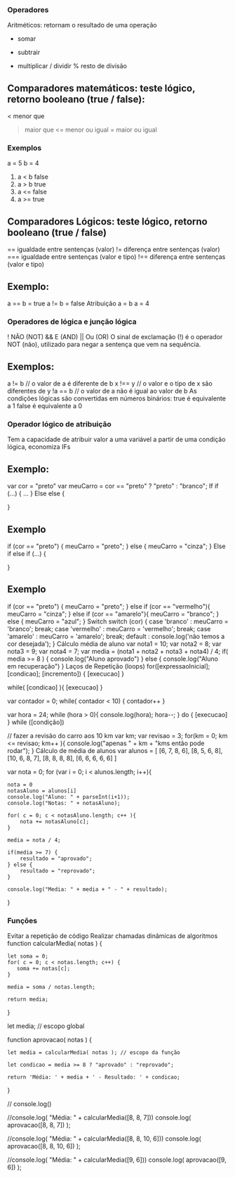 

### Operadores
Aritméticos: retornam o resultado de uma operação
+   somar
-   subtrair
*   multiplicar
/   dividir
%   resto de divisão
## Comparadores matemáticos: teste lógico, retorno booleano (true / false):
<    menor que
>    maior que
<=   menor ou igual
>=   maior ou igual
### Exemplos
a = 5
b = 4 
1. a < b false
2. a > b true
3. a <= false
4. a >= true
## Comparadores Lógicos: teste lógico, retorno booleano (true / false)
==      igualdade entre sentenças (valor)
!=      diferença entre sentenças (valor)
===     igualdade entre sentenças (valor e tipo)
!==    diferença entre sentenças (valor e tipo)
## Exemplo:
a == b = true
a != b = false
Atribuição
a = b
a = 4
### Operadores de lógica e junção lógica
!       NÃO (NOT)
&&      E (AND)
||      Ou (OR)
O sinal de exclamação (!) é o operador NOT (não), utilizado para negar a sentença que vem na sequência.

## Exemplos:
a != b 		// o valor de a é diferente de b
x !== y	    // o valor e o tipo de x são diferentes de y
!a == b 	// o valor de a não é igual ao valor de b
As condições lógicas são convertidas em números binários:
true é equivalente a 1 false é equivalente a 0

### Operador lógico de atribuição
Tem a capacidade de atribuir valor a uma variável a partir de uma condição lógica, economiza IFs

## Exemplo:
var cor = "preto"
var meuCarro = cor == "preto" ? "preto" : "branco";
If
if (...) { 
    ...
}
Else
else {

}
## Exemplo
if (cor == "preto") {
    meuCarro = "preto";
} else {
    meuCarro = "cinza";
}
Else if
else if (...) {

}
## Exemplo
if (cor == "preto") {
    meuCarro = "preto";
} else if (cor == "vermelho"){
    meuCarro = "cinza";
} else if (cor == "amarelo"){
    meuCarro = "branco";
} else {
    meuCarro = "azul";
}
Switch
switch (cor) {
    case 'branco' : 
        meuCarro = 'branco';
        break;
    case 'vermelho' : 
        meuCarro = 'vermelho';
        break;
    case 'amarelo' :
        meuCarro = 'amarelo';
        break;
    default : 
        console.log('não temos a cor desejada');
} 
Cálculo média de aluno
var nota1 = 10;
var nota2 = 8;
var nota3 = 9;
var nota4 = 7;
var media = (nota1 + nota2 + nota3 + nota4) / 4;
if( media >= 8 ) {
    console.log("Aluno aprovado")
} else {
    console.log("Aluno em recuperação")
}
Laços de Repetição (loops)
for([expressaoInicial]; [condicao]; [incremento]) { [execucao] }

while( [condicao] ){ [execucao] }

var contador = 0; while( contador < 10) { contador++ }

var hora = 24;
while (hora > 0){
    console.log(hora);
    hora--;
}
do { [execucao] } while ([condição])

// fazer a revisão do carro aos 10 km
var km;
var revisao = 3;
for(km = 0; km <= revisao; km++ ){
    console.log("apenas " + km + "kms então pode rodar");
}
Cálculo de média de alunos
var alunos = [
    [6, 7, 8, 6],
    [8, 5, 6, 8],
    [10, 6, 8, 7],
    [8, 8, 8, 8],
    [6, 6, 6, 6, 6]
]

var nota = 0;
for (var i = 0; i < alunos.length; i++){

    nota = 0
    notasAluno = alunos[i]
    console.log("Aluno: " + parseInt(i+1));
    console.log("Notas: " + notasAluno);

    for( c = 0; c < notasAluno.length; c++ ){
        nota += notasAluno[c];
    }

    media = nota / 4;

    if(media >= 7) {
        resultado = "aprovado";
    } else {
        resultado = "reprovado";
    }

    console.log("Media: " + media + " - " + resultado);

}
### Funções
Evitar a repetição de código
Realizar chamadas dinâmicas de algoritmos
function calcularMedia( notas ) {

    let soma = 0;
    for( c = 0; c < notas.length; c++) {
       soma += notas[c];
    }

    media = soma / notas.length;

    return media;

}

let media; // escopo global

function aprovacao( notas ) {

	let media = calcularMedia( notas ); // escopo da função

	let condicao = media >= 8 ? "aprovado" : "reprovado";
  
    return 'Média: ' + media + ' - Resultado: ' + condicao;

}


// console.log()

//console.log( "Média: " + calcularMedia([8, 8, 7]))
console.log( aprovacao([8, 8, 7]) );


//console.log( "Média: " + calcularMedia([8, 8, 10, 6]))
console.log( aprovacao([8, 8, 10, 6]) );


//console.log( "Média: " + calcularMedia([9, 6]))
console.log( aprovacao([9, 6]) );